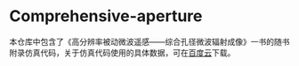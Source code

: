 # Comprehensive-aperture
本仓库中包含了《高分辨率被动微波遥感——综合孔径微波辐射成像》一书的随书附录仿真代码，关于仿真代码使用的具体数据，可在[百度云](https://pan.baidu.com/s/1SWpF7VlmZL_uXbWXJCrQCA
)下载。
